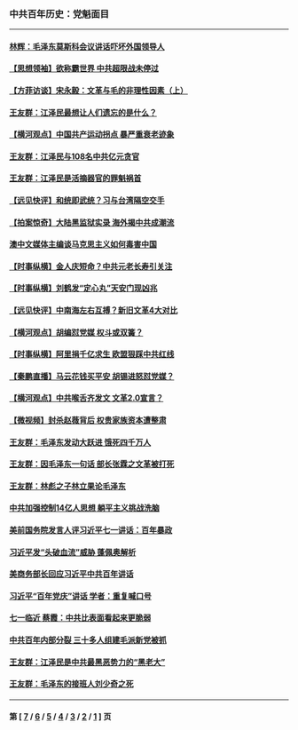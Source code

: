 ### 中共百年历史：党魁面目
---
#### [林辉：毛泽东莫斯科会议讲话吓坏外国领导人](../../pages/nf1176107/n13917931.md?08040430) 
#### [【思想领袖】欲称霸世界 中共超限战未停过](../../pages/nf1176107/n13745142.md?08040430) 
#### [【方菲访谈】宋永毅：文革与毛的非理性因素（上）](../../pages/nf1176107/n13469956.md?08040430) 
#### [王友群：江泽民最想让人们遗忘的是什么？](../../pages/nf1176107/n13408949.md?08040430) 
#### [【横河观点】中国共产运动拐点 暴严重衰老迹象](../../pages/nf1176107/n13388333.md?08040430) 
#### [王友群：江泽民与108名中共亿元贪官](../../pages/nf1176107/n13352358.md?08040430) 
#### [王友群：江泽民是活摘器官的罪魁祸首](../../pages/nf1176107/n13336903.md?08040430) 
#### [【远见快评】和统即武统？习与台湾隔空交手](../../pages/nf1176107/n13297739.md?08040430) 
#### [【拍案惊奇】大陆黑监狱实录 海外揭中共成潮流](../../pages/nf1176107/n13288853.md?08040430) 
#### [澳中文媒体主编谈马克思主义如何毒害中国](../../pages/nf1176107/n13257387.md?08040430) 
#### [【时事纵横】金人庆短命？中共元老长寿引关注](../../pages/nf1176107/n13217934.md?08040430) 
#### [【时事纵横】刘鹤发“定心丸”天安门现凶兆](../../pages/nf1176107/n13215416.md?08040430) 
#### [【远见快评】中南海左右互搏？新旧文革4大对比](../../pages/nf1176107/n13214745.md?08040430) 
#### [【横河观点】胡编怼党媒 权斗或双簧？](../../pages/nf1176107/n13210864.md?08040430) 
#### [【时事纵横】阿里捐千亿求生 欧盟狠踩中共红线](../../pages/nf1176107/n13206431.md?08040430) 
#### [【秦鹏直播】马云花钱买平安 胡锡进怒怼党媒？](../../pages/nf1176107/n13206392.md?08040430) 
#### [【横河观点】中共喉舌齐发文 文革2.0宣言？](../../pages/nf1176107/n13201248.md?08040430) 
#### [【微视频】封杀赵薇背后 权贵家族资本遭整肃](../../pages/nf1176107/n13197798.md?08040430) 
#### [王友群：毛泽东发动大跃进 饿死四千万人](../../pages/nf1176107/n13177158.md?08040430) 
#### [王友群：因毛泽东一句话 部长张霖之文革被打死](../../pages/nf1176107/n13161711.md?08040430) 
#### [王友群：林彪之子林立果论毛泽东](../../pages/nf1176107/n13128622.md?08040430) 
#### [中共加强控制14亿人思想 躺平主义挑战洗脑](../../pages/nf1176107/n13094299.md?08040430) 
#### [美前国务院发言人评习近平七一讲话：百年暴政](../../pages/nf1176107/n13066986.md?08040430) 
#### [习近平发“头破血流”威胁 蓬佩奥解析](../../pages/nf1176107/n13063604.md?08040430) 
#### [美商务部长回应习近平中共百年讲话](../../pages/nf1176107/n13062903.md?08040430) 
#### [习近平“百年党庆”讲话 学者：重复喊口号](../../pages/nf1176107/n13061411.md?08040430) 
#### [七一临近 蔡霞：中共比表面看起来更脆弱](../../pages/nf1176107/n13056418.md?08040430) 
#### [中共百年内部分裂 三十多人组建毛派新党被抓](../../pages/nf1176107/n13044023.md?08040430) 
#### [王友群：江泽民是中共最黑恶势力的“黑老大”](../../pages/nf1176107/n13022180.md?08040430) 
#### [王友群：毛泽东的接班人刘少奇之死](../../pages/nf1176107/n12991772.md?08040430) 

---
#### 第 [ [7](./7.md?08040430) / [6](./6.md?08040430) / [5](./5.md?08040430) / [4](./4.md?08040430) / [3](./3.md?08040430) / [2](./2.md?08040430) / [1](./1.md?08040430) ] 页
